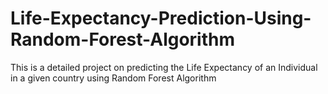 # Life-Expectancy-Prediction-Using-Random-Forest-Algorithm
This is a detailed project on predicting the Life Expectancy of an Individual in a given country using Random Forest Algorithm
